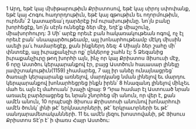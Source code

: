 1 Արդ, եթէ կայ մխիթարութիւն Քրիստոսով, եթէ կայ սիրոյ սփոփանք, եթէ կայ Հոգու հաղորդութիւն, եթէ կայ գթութիւն եւ ողորմութիւն, ուրեմն՝ 2 կատարեա՛լ դարձրէք իմ ուրախութիւնը. նո՛յն բանը խորհեցէք, նո՛յն սէրն ունեցէք ձեր մէջ, եղէ՛ք միաշունչ, միախորհուրդ: 3 Մի՛ արէք որեւէ բան հակառակութեան ոգով, ոչ էլ որեւէ բան՝ սնապարծութեամբ, այլ խոնարհութեամբ մէկդ միւսին աւելի լա՛ւ համարեցէք, քան ինքներդ ձեզ: 4 Միայն ձեր շահը մի՛ փնտռէք, այլ իւրաքանչիւր ոք՝ ընկերոջ շահն էլ: 5 Ձեզանից իւրաքանչիւրը թող խորհի այն, ինչ որ կայ Քրիստոս Յիսուսի մէջ, 6 որը Աստծու կերպարանքով էր, բայց Աստծուն հաւասար լինելը յափշտակութիւն(1159) չհամարեց, 7 այլ իր անձը ունայնացրեց՝ ծառայի կերպարանք առնելով, մարդկանց նման լինելով եւ մարդու կերպարանքով խոնարհեցրեց ինքն իրեն՝ 8 հնազանդ լինելով մինչեւ մահ եւ այն էլ մահուան՝ խաչի վրայ: 9 Դրա համար էլ Աստուած նրան առաւել բարձրացրեց եւ նրան շնորհեց մի անուն, որ վեր է, քան ամէն անուն, 10 որպէսզի Յիսուս Քրիստոսի անունով խոնարհուի ամէն ծունկ՝ լինի թէ՛ երկնաւորների, թէ՛ երկրաւորների եւ թէ՛ սանդարամետականների. 11 եւ ամէն լեզու խոստովանի, թէ Յիսուս Քրիստոս Տէ՛ր է՝ ի փառս Հայր Աստծու:
